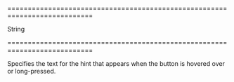 ===========================================================================
<!--type-->String<!--/type-->
===========================================================================

<!--shortDescription-->
Specifies the text for the hint that appears when the button is hovered over or long-pressed.
<!--/shortDescription-->

<!--fullDescription-->

<!--/fullDescription-->